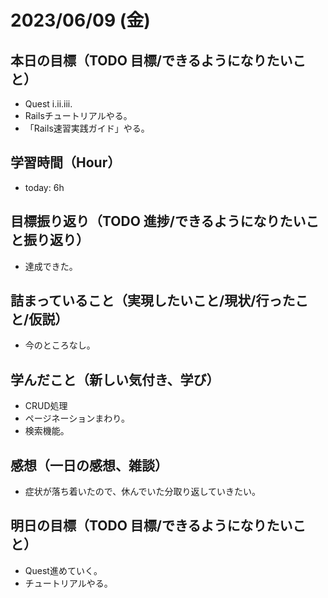 # 2023/06/09 (金)

## 本日の目標（TODO 目標/できるようになりたいこと）

- Quest i.ii.iii.
- Railsチュートリアルやる。
- 「Rails速習実践ガイド」やる。

## 学習時間（Hour）

- today: 6h

## 目標振り返り（TODO 進捗/できるようになりたいこと振り返り）

- 達成できた。

## 詰まっていること（実現したいこと/現状/行ったこと/仮説）

- 今のところなし。

## 学んだこと（新しい気付き、学び）

- CRUD処理
- ページネーションまわり。
- 検索機能。

## 感想（一日の感想、雑談）

- 症状が落ち着いたので、休んでいた分取り返していきたい。

## 明日の目標（TODO 目標/できるようになりたいこと）

- Quest進めていく。
- チュートリアルやる。
